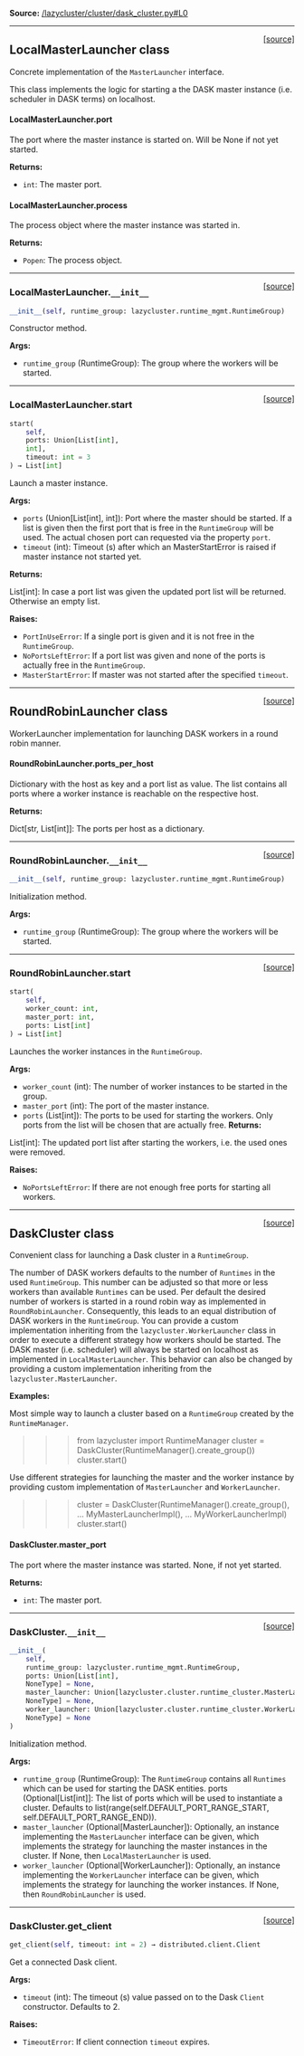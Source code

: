 
**Source:** [/lazycluster/cluster/dask_cluster.py#L0](/lazycluster/cluster/dask_cluster.py#L0)


-------------------
<span style="float:right;">[[source]](/lazycluster/cluster/dask_cluster.py#L16)</span>

## LocalMasterLauncher class

Concrete implementation of the `MasterLauncher` interface.

This class implements the logic for starting a the DASK master instance (i.e. scheduler in DASK terms) on localhost.

#### LocalMasterLauncher.port
 
The port where the master instance is started on. Will be None if not yet started.

**Returns:**

 - `int`:  The master port.

#### LocalMasterLauncher.process
 
The process object where the master instance was started in.

**Returns:**

 - `Popen`:  The process object.

-------------------
<span style="float:right;">[[source]](/lazycluster/cluster/runtime_cluster.py#L16)</span>

### LocalMasterLauncher.`__init__`

```python
__init__(self, runtime_group: lazycluster.runtime_mgmt.RuntimeGroup)
```

Constructor method.

**Args:**

 - `runtime_group` (RuntimeGroup):  The group where the workers will be started.


-------------------
<span style="float:right;">[[source]](/lazycluster/cluster/dask_cluster.py#L22)</span>

### LocalMasterLauncher.start

```python
start(
    self,
    ports: Union[List[int],
    int],
    timeout: int = 3
) → List[int]
```

Launch a master instance.

**Args:**

 - `ports` (Union[List[int], int]):  Port where the master should be started. If a list is given then the
  first port that is free in the `RuntimeGroup` will be used. The actual
  chosen port can requested via the property `port`.
 - `timeout` (int):  Timeout (s) after which an MasterStartError is raised if master instance not started yet.

**Returns:**

List[int]: In case a port list was given the updated port list will be returned. Otherwise an empty list.

**Raises:**

 - `PortInUseError`:  If a single port is given and it is not free in the `RuntimeGroup`.
 - `NoPortsLeftError`:  If a port list was given and none of the ports is actually free in the `RuntimeGroup`.
 - `MasterStartError`:  If master was not started after the specified `timeout`.

-------------------
<span style="float:right;">[[source]](/lazycluster/cluster/dask_cluster.py#L68)</span>

## RoundRobinLauncher class

WorkerLauncher implementation for launching DASK workers in a round robin manner. 

#### RoundRobinLauncher.ports_per_host
 
Dictionary with the host as key and a port list as value. The list contains all ports where a worker instance
is reachable on the respective host.

**Returns:**

  Dict[str, List[int]]: The ports per host as a dictionary.

-------------------
<span style="float:right;">[[source]](/lazycluster/cluster/dask_cluster.py#L71)</span>

### RoundRobinLauncher.`__init__`

```python
__init__(self, runtime_group: lazycluster.runtime_mgmt.RuntimeGroup)
```

Initialization method.

**Args:**

 - `runtime_group` (RuntimeGroup):  The group where the workers will be started.


-------------------
<span style="float:right;">[[source]](/lazycluster/cluster/dask_cluster.py#L80)</span>

### RoundRobinLauncher.start

```python
start(
    self,
    worker_count: int,
    master_port: int,
    ports: List[int]
) → List[int]
```

Launches the worker instances in the `RuntimeGroup`.

**Args:**

 - `worker_count` (int):  The number of worker instances to be started in the group.
 - `master_port` (int):   The port of the master instance.
 - `ports` (List[int]):  The ports to be used for starting the workers. Only ports from the list will be chosen
  that are actually free.
**Returns:**

List[int]: The updated port list after starting the workers, i.e. the used ones were removed.

**Raises:**

 - `NoPortsLeftError`:  If there are not enough free ports for starting all workers.

-------------------
<span style="float:right;">[[source]](/lazycluster/cluster/dask_cluster.py#L147)</span>

## DaskCluster class

Convenient class for launching a Dask cluster in a `RuntimeGroup`. 

The number of DASK workers defaults to the number of `Runtimes` in the used `RuntimeGroup`. This number can be
adjusted so that more or less workers than available `Runtimes` can be used. Per default the desired number of
workers is started in a round robin way as implemented in `RoundRobinLauncher`. Consequently, this leads to an
equal distribution of DASK workers in the `RuntimeGroup`. You can provide a custom implementation inheriting from
the `lazycluster.WorkerLauncher` class in order to execute a different strategy how workers should be started. The
DASK master (i.e. scheduler) will always be started on localhost as implemented in `LocalMasterLauncher`. This
behavior can also be changed by providing a custom implementation inheriting from the `lazycluster.MasterLauncher`.

**Examples:**

  Most simple way to launch a cluster based on a `RuntimeGroup` created by the `RuntimeManager`.
  >>> from lazycluster import RuntimeManager
  >>> cluster = DaskCluster(RuntimeManager().create_group())
  >>> cluster.start()

  Use different strategies for launching the master and the worker instance by providing custom implementation of
  `MasterLauncher` and `WorkerLauncher`.
  >>> cluster = DaskCluster(RuntimeManager().create_group(),
  ...                       MyMasterLauncherImpl(),
  ...                       MyWorkerLauncherImpl)
  >>> cluster.start()

#### DaskCluster.master_port
 
The port where the master instance was started. None, if not yet started.

**Returns:**

 - `int`:  The master port.

-------------------
<span style="float:right;">[[source]](/lazycluster/cluster/dask_cluster.py#L175)</span>

### DaskCluster.`__init__`

```python
__init__(
    self,
    runtime_group: lazycluster.runtime_mgmt.RuntimeGroup,
    ports: Union[List[int],
    NoneType] = None,
    master_launcher: Union[lazycluster.cluster.runtime_cluster.MasterLauncher,
    NoneType] = None,
    worker_launcher: Union[lazycluster.cluster.runtime_cluster.WorkerLauncher,
    NoneType] = None
)
```

Initialization method.

**Args:**

 - `runtime_group` (RuntimeGroup):  The `RuntimeGroup` contains all `Runtimes` which can be used for starting the
  DASK entities.
ports (Optional[List[int]]: The list of ports which will be used to instantiate a cluster. Defaults to
  list(range(self.DEFAULT_PORT_RANGE_START,
  self.DEFAULT_PORT_RANGE_END)).
 - `master_launcher` (Optional[MasterLauncher]):  Optionally, an instance implementing the `MasterLauncher`
  interface can be given, which implements the strategy for
  launching the master instances in the cluster. If None, then
  `LocalMasterLauncher` is used.
 - `worker_launcher` (Optional[WorkerLauncher]):  Optionally, an instance implementing the `WorkerLauncher`
  interface can be given, which implements the strategy for
  launching the worker instances. If None, then
  `RoundRobinLauncher` is used.


-------------------
<span style="float:right;">[[source]](/lazycluster/cluster/dask_cluster.py#L200)</span>

### DaskCluster.get_client

```python
get_client(self, timeout: int = 2) → distributed.client.Client
```

Get a connected Dask client. 

**Args:**

 - `timeout` (int):  The timeout (s) value passed on to the Dask `Client` constructor. Defaults to 2.

**Raises:**

 - `TimeoutError`:  If client connection `timeout` expires.


